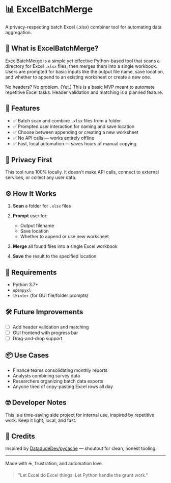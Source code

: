 # 📊 ExcelBatchMerge

A privacy-respecting batch Excel (.xlsx) combiner tool for automating data aggregation.

## 🧠 What is ExcelBatchMerge?

ExcelBatchMerge is a simple yet effective Python-based tool that scans a directory for Excel `.xlsx` files, then merges them into a single workbook. Users are prompted for basic inputs like the output file name, save location, and whether to append to an existing worksheet or create a new one.

No headers? No problem. (Yet.) This is a basic MVP meant to automate repetitive Excel tasks. Header validation and matching is a planned feature.

## 🚀 Features

* ✅ Batch scan and combine `.xlsx` files from a folder
* ✅ Prompted user interaction for naming and save location
* ✅ Choose between appending or creating a new worksheet
* ✅ No API calls — works entirely offline
* ✅ Fast, local automation — saves hours of manual copying

## 🔐 Privacy First

This tool runs 100% locally. It doesn't make API calls, connect to external services, or collect any user data.

## ⚙️ How It Works

1. **Scan** a folder for `.xlsx` files
2. **Prompt** user for:

   * Output filename
   * Save location
   * Whether to append or use new worksheet
3. **Merge** all found files into a single Excel workbook
4. **Save** the result to the specified location

## 🧰 Requirements

* Python 3.7+
* `openpyxl`
* `tkinter` (for GUI file/folder prompts)

## 🛠️ Future Improvements

* [ ] Add header validation and matching
* [ ] GUI frontend with progress bar
* [ ] Drag-and-drop support

## 📦 Use Cases

* Finance teams consolidating monthly reports
* Analysts combining survey data
* Researchers organizing batch data exports
* Anyone tired of copy-pasting Excel rows all day

## 🤓 Developer Notes

This is a time-saving side project for internal use, inspired by repetitive work. Keep it light, local, and fast.

## 👏 Credits

Inspired by [DatadudeDev/pycache](https://github.com/DatadudeDev/pycache) — shoutout for clean, honest tooling.

---

Made with ☕, frustration, and automation love.

> "Let Excel do Excel things. Let Python handle the grunt work."
